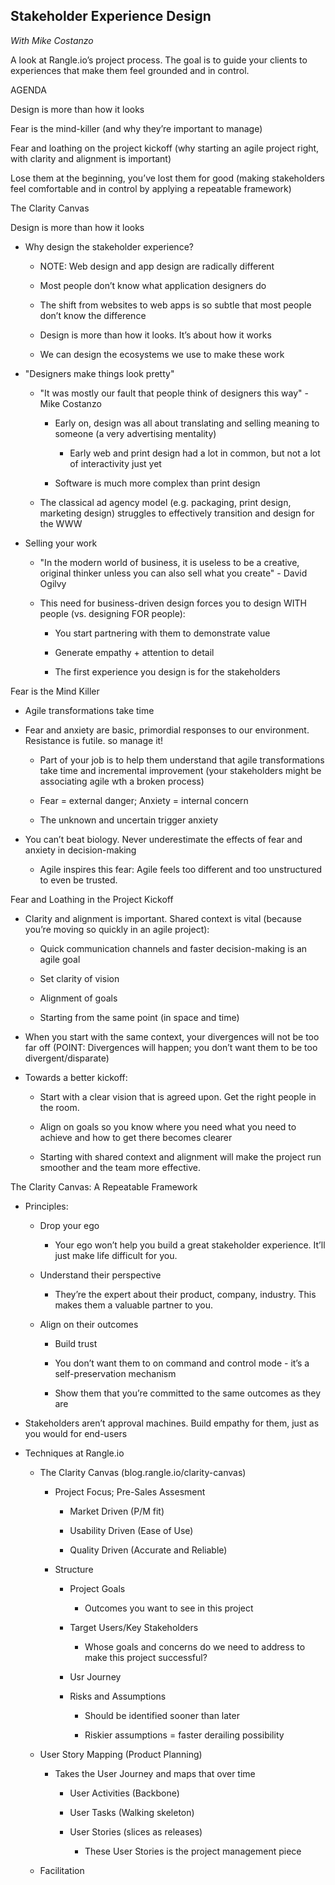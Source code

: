 **Stakeholder Experience Design**
-----------------------------------------------------------
*With Mike Costanzo*

A look at Rangle.io’s project process. The goal is to guide your clients to experiences that make them feel grounded and in control.

AGENDA

Design is more than how it looks

Fear is the mind-killer (and why they’re important to manage)

Fear and loathing on the project kickoff (why starting an agile project right, with clarity and alignment is important)

Lose them at the beginning, you’ve lost them for good (making stakeholders feel comfortable and in control by applying a repeatable framework)

The Clarity Canvas

Design is more than how it looks

* Why design the stakeholder experience?

    * NOTE: Web design and app design are radically different

    * Most people don’t know what application designers do

    * The shift from websites to web apps is so subtle that most people don’t know the difference

    * Design is more than how it looks. It’s about how it works

    * We can design the ecosystems we use to make these work

* "Designers make things look pretty"

    * "It was mostly our fault that people think of designers this way" - Mike Costanzo

        * Early on, design was all about translating and selling meaning to someone (a very advertising mentality)

            * Early web and print design had a lot in common, but not a lot of interactivity just yet

        * Software is much more complex than print design

    * The classical ad agency model (e.g. packaging, print design, marketing design) struggles to effectively transition and design for the WWW

* Selling your work

    * "In the modern world of business, it is useless to be a creative, original thinker unless you can also sell what you create" - David Ogilvy

    * This need for business-driven design forces you to design WITH people (vs. designing FOR people): 

        * You start partnering with them to demonstrate value

        * Generate empathy + attention to detail

        * The first experience you design is for the stakeholders

Fear is the Mind Killer

* Agile transformations take time

* Fear and anxiety are basic, primordial responses to our environment. Resistance is futile. so manage it!

    * Part of your job is to help them understand that agile transformations take time and incremental improvement (your stakeholders might be associating agile wth a broken process)

    * Fear = external danger; Anxiety = internal concern

    * The unknown and uncertain trigger anxiety

* You can’t beat biology. Never underestimate the effects of fear and anxiety in decision-making

    * Agile inspires this fear: Agile feels too different and too unstructured to even be trusted.

Fear and Loathing in the Project Kickoff

* Clarity and alignment is important. Shared context is vital (because you’re moving so quickly in an agile project):

    * Quick communication channels and faster decision-making is an agile goal

    * Set clarity of vision

    * Alignment of goals

    * Starting from the same point (in space and time)

* When you start with the same context, your divergences will not be too far off (POINT: Divergences will happen; you don’t want them to be too divergent/disparate)

* Towards a better kickoff:

    * Start with a clear vision that is agreed upon. Get the right people in the room.

    * Align on goals so you know where you need what you need to achieve and how to get there becomes clearer

    * Starting with shared context and alignment will make the project run smoother and the team more effective.

The Clarity Canvas: A Repeatable Framework

* Principles:

    * Drop your ego

        * Your ego won’t help you build a great stakeholder experience. It’ll just make life difficult for you.

    * Understand their perspective

        * They’re the expert about their product, company, industry. This makes them a valuable partner to you.

    * Align on their outcomes

        * Build trust

        * You don’t want them to on command and control mode - it’s a self-preservation mechanism

        * Show them that you’re committed to the same outcomes as they are

* Stakeholders aren’t approval machines. Build empathy for them, just as you would for end-users

* Techniques at Rangle.io

    * The Clarity Canvas (blog.rangle.io/clarity-canvas)

        * Project Focus; Pre-Sales Assesment

            * Market Driven (P/M fit)

            * Usability Driven (Ease of Use)

            * Quality Driven (Accurate and Reliable)

        * Structure

            * Project Goals

                * Outcomes you want to see in this project

            * Target Users/Key Stakeholders

                * Whose goals and concerns do we need to address to make this project successful?

            * Usr Journey

            * Risks and Assumptions

                * Should be identified sooner than later

                * Riskier assumptions = faster derailing possibility

    * User Story Mapping (Product Planning)

        * Takes the User Journey and maps that over time

            * User Activities (Backbone)

            * User Tasks (Walking skeleton)

            * User Stories (slices as releases)

                * These User Stories is the project management piece

    * Facilitation

